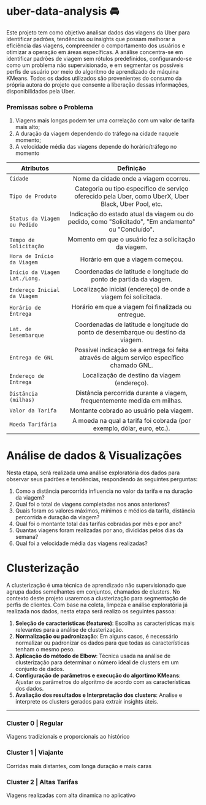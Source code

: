 # uber-data-analysis 🚘 

Este projeto tem como objetivo analisar dados das viagens da Uber para identificar padrões, tendências ou insights que possam melhorar a eficiência das viagens, compreender o comportamento dos usuários e otimizar a operação em áreas específicas.
A análise concentra-se em identificar padrões de viagem sem rótulos predefinidos, configurando-se como um problema não supervisionado, e em segmentar os possíveis perfis de usuário por meio do algoritmo de aprendizado de máquina KMeans.
Todos os dados utilizados são provenientes do consumo da própria autora do projeto que consente a liberação dessas informações, disponibilidados pela Uber.

### Premissas sobre o Problema
1.   Viagens mais longas podem ter uma correlação com um valor de tarifa mais alto;
2.   A duração da viagem dependendo do tráfego na cidade naquele momento;
3.   A velocidade média das viagens depende do horário/tráfego no momento


Atributos | Definição
--- | :---:
`Cidade` | Nome da cidade onde a viagem ocorreu.
`Tipo de Produto` | Categoria ou tipo específico de serviço oferecido pela Uber, como UberX, Uber Black, Uber Pool, etc.
`Status da Viagem ou Pedido` | Indicação do estado atual da viagem ou do pedido, como "Solicitado", "Em andamento" ou "Concluído".
`Tempo de Solicitação` | Momento em que o usuário fez a solicitação da viagem.
`Hora de Início da Viagem` | Horário em que a viagem começou.
`Início da Viagem Lat./Long.` | Coordenadas de latitude e longitude do ponto de partida da viagem.
`Endereço Inicial da Viagem` | Localização inicial (endereço) de onde a viagem foi solicitada.
`Horário de Entrega` | Horário em que a viagem foi finalizada ou entregue.
`Lat. de Desembarque` | Coordenadas de latitude e longitude do ponto de desembarque ou destino da viagem.
`Entrega de GNL` | Possível indicação se a entrega foi feita através de algum serviço específico chamado GNL.
`Endereço de Entrega` | Localização de destino da viagem (endereço).
`Distância (milhas)` | Distância percorrida durante a viagem, frequentemente medida em milhas.
`Valor da Tarifa` | Montante cobrado ao usuário pela viagem.
`Moeda Tarifária` | A moeda na qual a tarifa foi cobrada (por exemplo, dólar, euro, etc.).

# Análise de dados & Visualizações

Nesta etapa, será realizada uma análise exploratória dos dados para observar seus padrões e tendências, respondendo às seguintes perguntas:

1. Como a distância percorrida influencia no valor da tarifa e na duração da viagem?
2. Qual foi o total de viagens completadas nos anos anteriores?
3. Quais foram os valores máximos, mínimos e médios da tarifa, distância percorrida e duração da viagem?
4. Qual foi o montante total das tarifas cobradas por mês e por ano?
5. Quantas viagens foram realizadas por ano, divididas pelos dias da semana?
6. Qual foi a velocidade média das viagens realizadas?

# Clusterização

A clusterização é uma técnica de aprendizado não supervisionado que agrupa dados semelhantes em conjuntos, chamados de clusters. No contexto deste projeto usaremos a clusterização para segmentação de perfis de clientes.
Com base na coleta, limpeza e análise exploratória já realizada nos dados, nesta etapa será realizo os seguintes passoa:

1. **Seleção de características (features)**: Escolha as características mais relevantes para a análise de clusterização.
2. **Normalização ou padronizaçã**o: Em alguns casos, é necessário normalizar ou padronizar os dados para que todas as características tenham o mesmo peso.
3. **Aplicação do método de Elbow**: Técnica usada na análise de clusterização para determinar o número ideal de clusters em um conjunto de dados.
4. **Configuração de parâmetros e execução do algortimo KMeans**: Ajustar os parâmetros do algoritmo de acordo com as características dos dados.
5. **Avaliação dos resultados e Interpretação dos clusters**: Analise e interprete os clusters gerados para extrair insights úteis.

--- 
### Cluster 0 | Regular
Viagens tradizionais e proporcionais ao histórico
### Cluster 1 | Viajante 
Corridas mais distantes, com longa duração e mais caras
### Cluster 2 | Altas Tarifas
Viagens realizadas com alta dinamica no aplicativo


